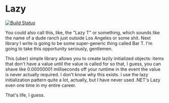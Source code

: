 Lazy
====

[![Build Status](https://travis-ci.org/archer884/lazy.svg?branch=master)](https://travis-ci.org/archer884/lazy)

You could also call this, like, the "Lazy T" or something, which sounds like the name of a dude ranch just outside Los Angeles or some shit. Next library I write is going to be some super-generic thing called Bar T. I'm going to take this opportunity seriously, gentlemen.

This (uber) simple library allows you to create lazily initialized objects: items that don't have a value until the value is called for so that, I guess, you can shave like 0.00000001 milliseconds off your runtime in the event the value is never actually required. I don't know why this exists. I use the lazy initialization pattern quite a lot, actually, but I have never used .NET's Lazy<T> even one time in my entire career.

That's life, I guess.

